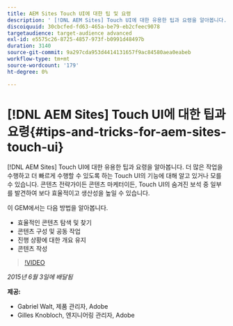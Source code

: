 ```yaml
---
title: AEM Sites Touch UI에 대한 팁 및 요령
description: ' [!DNL AEM Sites] Touch UI에 대한 유용한 팁과 요령을 알아봅니다. 더 많은 작업을 수행하고 더 빠르게 수행할 수 있도록 하는 Touch UI의 기능에 대해 알고 있거나 모를 수 있습니다. 콘텐츠 전략가이든 콘텐츠 마케터이든, Touch UI의 숨겨진 보석 중 일부를 발견하여 보다 효율적이고 생산성을 높일 수 있습니다.'
discoiquuid: 30cbcfed-fd63-465a-be79-eb2cfeec9078
targetaudience: target-audience advanced
exl-id: e5575c26-8725-4857-973f-b0991d48497b
duration: 3140
source-git-commit: 9a297cda953d4414131657f9ac84580aea0eabeb
workflow-type: tm+mt
source-wordcount: '179'
ht-degree: 0%

---
```


# [!DNL AEM Sites] Touch UI에 대한 팁과 요령{#tips-and-tricks-for-aem-sites-touch-ui}

[!DNL AEM Sites] Touch UI에 대한 유용한 팁과 요령을 알아봅니다. 더 많은 작업을 수행하고 더 빠르게 수행할 수 있도록 하는 Touch UI의 기능에 대해 알고 있거나 모를 수 있습니다. 콘텐츠 전략가이든 콘텐츠 마케터이든, Touch UI의 숨겨진 보석 중 일부를 발견하여 보다 효율적이고 생산성을 높일 수 있습니다.

이 GEM에서는 다음 방법을 알아봅니다.

* 효율적인 콘텐츠 탐색 및 찾기
* 콘텐츠 구성 및 공동 작업
* 진행 상황에 대한 개요 유지
* 콘텐츠 작성

>[!VIDEO](https://video.tv.adobe.com/v/19377/?quality=9)

*2015년 6월 3일에 배달됨*

**제공:**

* Gabriel Walt, 제품 관리자, Adobe
* Gilles Knobloch, 엔지니어링 관리자, Adobe

<!--
[Get back to the Overview](https://helpx.adobe.com/experience-manager/kt/eseminars/gems/aem-index.html)
-->
